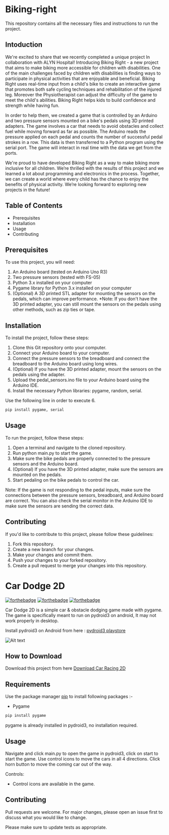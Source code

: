 # Biking-right

This repository contains all the necessary files and instructions to run the project.

## Intoduction

We're excited to share that we recently completed a unique project In collaboration with ALYN Hospital! Introducing Biking Right - a new project that aims to make biking more accessible for children with disabilities. One of the main challenges faced by children with disabilities is finding ways to participate in physical activities that are enjoyable and beneficial. Biking Right uses real-time input from a child's bike to create an interactive game that promotes both safe cycling techniques and rehabilitation of the injured leg. Moreover the Physiotherapist can adjust the difficulty of the game to meet the child's abilities. Biking Right helps kids to build confidence and strength while having fun.

In order to help them, we created a game that is controlled by an Arduino and two pressure sensors mounted on a bike's pedals using 3D printed adapters. The game involves a car that needs to avoid obstacles and collect fuel while moving forward as far as possible. The Arduino reads the pressure applied on each pedal and counts the number of successful pedal strokes in a row. This data is then transferred to a Python program using the serial port. The game will interact in real time with the data we get from the ports. 

We're proud to have developed Biking Right as a way to make biking more inclusive for all children. We’re thrilled with the results of this project and we learned a lot about programming and electronics in the process. Together, we can create a world where every child has the chance to enjoy the benefits of physical activity. We’re looking forward to exploring new projects in the future!
 

## Table of Contents
 - Prerequisites
 - Installation
 - Usage
 - Contributing


## Prerequisites
To use this project, you will need:

1. An Arduino board (tested on Arduino Uno R3)
2. Two pressure sensors (tested with FS-05)
3. Python 3.x installed on your computer
4. Pygame library for Python 3.x installed on your computer
5. (Optional) A 3D printed STL adapter for mounting the sensors on the pedals, which can improve performance.
*Note: If you don't have the 3D printed adapter, you can still mount the sensors on the pedals using other methods, such as zip ties or tape.


## Installation
To install the project, follow these steps:

1. Clone this Git repository onto your computer.
2. Connect your Arduino board to your computer.
3. Connect the pressure sensors to the breadboard and connect the breadboard to the Arduino board using long wires.
4. (Optional) If you have the 3D printed adapter, mount the sensors on the pedals using the adapter.
5. Upload the pedal_sensors.ino file to your Arduino board using the Arduino IDE.
6. Install the necessary Python libraries: pygame, random, serial.

Use the following line in order to execute 6.
```bash
pip install pygame, serial
```


## Usage
To run the project, follow these steps:

1. Open a terminal and navigate to the cloned repository.
2. Run python main.py to start the game.
3. Make sure the bike pedals are properly connected to the pressure sensors and the Arduino board.
4. (Optional) If you have the 3D printed adapter, make sure the sensors are mounted on the pedals.
5. Start pedaling on the bike pedals to control the car.

Note: If the game is not responding to the pedal inputs, make sure the connections between the pressure sensors, breadboard, and Arduino board are correct. You can also check the serial monitor in the Arduino IDE to make sure the sensors are sending the correct data.

## Contributing
If you'd like to contribute to this project, please follow these guidelines:

1. Fork this repository.
2. Create a new branch for your changes.
3. Make your changes and commit them.
4. Push your changes to your forked repository.
5. Create a pull request to merge your changes into this repository.


# Car Dodge 2D

[![forthebadge](https://forthebadge.com/images/badges/built-with-love.svg)](https://forthebadge.com)
[![forthebadge](https://forthebadge.com/images/badges/built-with-swag.svg)](https://forthebadge.com)
[![forthebadge](https://forthebadge.com/images/badges/made-with-python.svg)](https://forthebadge.com)

Car Dodge 2D is a simple car & obstacle dodging game made with pygame. The game is specifically meant to run on pydroid3 on android, It may not work properly in desktop.

Install pydroid3 on Android from here : [pydroid3 playstore](https://play.google.com/store/apps/details?id=ru.iiec.pydroid3&hl=en_IN&gl=US)

![Alt text](app.png?raw=true "Car Racing 2D")

## How to Download

Download this project from here [Download Car Racing 2D](https://downgit.github.io/#/home?url=https://github.com/pyGuru123/Python-Games/tree/master/Car%20Racing%202d)

## Requirements

Use the package manager [pip](https://pip.pypa.io/en/stable/) to install following packages :-
* Pygame

```bash
pip install pygame
```

pygame is already installed in pydroid3, no installation required.

## Usage

Navigate and click main.py to open the game in pydroid3, click on start to start the game. Use control icons to move the cars in all 4 directions. Click horn button to move the coming car out of the way.

Controls:
* Control icons are available in the game.

## Contributing

Pull requests are welcome. For major changes, please open an issue first to discuss what you would like to change.

Please make sure to update tests as appropriate.

